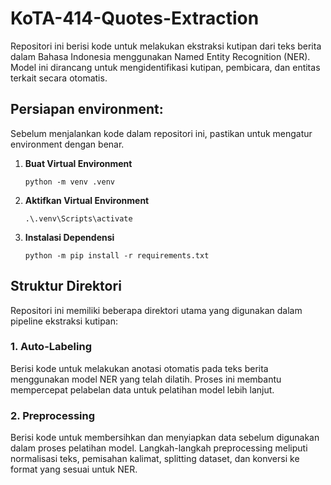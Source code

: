 # KoTA-414-Quotes-Extraction

Repositori ini berisi kode untuk melakukan ekstraksi kutipan dari teks berita dalam Bahasa Indonesia menggunakan Named Entity Recognition (NER). Model ini dirancang untuk mengidentifikasi kutipan, pembicara, dan entitas terkait secara otomatis.

## **Persiapan environment:**
Sebelum menjalankan kode dalam repositori ini, pastikan untuk mengatur environment dengan benar.
1. **Buat Virtual Environment**
   ```
   python -m venv .venv
   ```
2. **Aktifkan Virtual Environment**
   ```
   .\.venv\Scripts\activate
   ```
3. **Instalasi Dependensi**
   ```
   python -m pip install -r requirements.txt
   ```

## **Struktur Direktori**
Repositori ini memiliki beberapa direktori utama yang digunakan dalam pipeline ekstraksi kutipan:

### **1. Auto-Labeling**
Berisi kode untuk melakukan anotasi otomatis pada teks berita menggunakan model NER yang telah dilatih. Proses ini membantu mempercepat pelabelan data untuk pelatihan model lebih lanjut.

### **2. Preprocessing**
Berisi kode untuk membersihkan dan menyiapkan data sebelum digunakan dalam proses pelatihan model. Langkah-langkah preprocessing meliputi normalisasi teks, pemisahan kalimat, splitting dataset, dan konversi ke format yang sesuai untuk NER.
